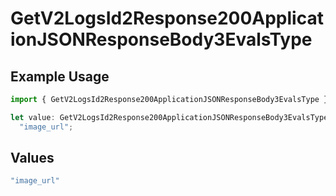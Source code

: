 # GetV2LogsId2Response200ApplicationJSONResponseBody3EvalsType

## Example Usage

```typescript
import { GetV2LogsId2Response200ApplicationJSONResponseBody3EvalsType } from "orq-poc-typescript-multi-env-version/models/operations";

let value: GetV2LogsId2Response200ApplicationJSONResponseBody3EvalsType =
  "image_url";
```

## Values

```typescript
"image_url"
```